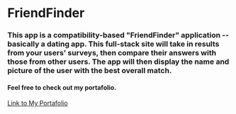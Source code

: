 # FriendFinder

### This app is a compatibility-based "FriendFinder" application -- basically a dating app. This full-stack site will take in results from your users' surveys, then compare their answers with those from other users. The app will then display the name and picture of the user with the best overall match.

#### Feel free to check out my portafolio.

[Link to My Portafolio](https://paolaog.github.io/Responsive-Portafolio/)
